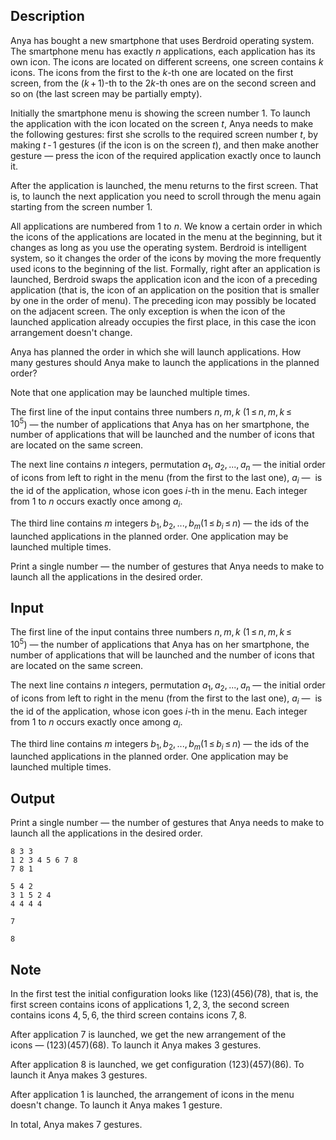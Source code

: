 ## Description

<div><p>Anya has bought a new smartphone that uses <span class="tex-font-style-underline">Berdroid</span> operating system. The smartphone menu has exactly <span class="tex-span"><i>n</i></span> applications, each application has its own icon. The icons are located on different screens, one screen contains <span class="tex-span"><i>k</i></span> icons. The icons from the first to the <span class="tex-span"><i>k</i></span>-th one are located on the first screen, from the <span class="tex-span">(<i>k</i> + 1)</span>-th to the <span class="tex-span">2<i>k</i></span>-th ones are on the second screen and so on (the last screen may be partially empty).</p><p>Initially the smartphone menu is showing the screen number <span class="tex-span">1</span>. To launch the application with the icon located on the screen <span class="tex-span"><i>t</i></span>, Anya needs to make the following gestures: first she scrolls to the required screen number <span class="tex-span"><i>t</i></span>, by making <span class="tex-span"><i>t</i> - 1</span> gestures (if the icon is on the screen <span class="tex-span"><i>t</i></span>), and then make another gesture — press the icon of the required application exactly once to launch it.</p><p>After the application is launched, the menu returns to the first screen. That is, to launch the next application you need to scroll through the menu again starting from the screen number <span class="tex-span">1</span>.</p><p>All applications are numbered from <span class="tex-span">1</span> to <span class="tex-span"><i>n</i></span>. We know a certain order in which the icons of the applications are located in the menu at the beginning, but it changes as long as you use the operating system. <span class="tex-font-style-underline">Berdroid</span> is intelligent system, so it changes the order of the icons by moving the more frequently used icons to the beginning of the list. Formally, right after an application is launched, Berdroid swaps the application icon and the icon of a preceding application (that is, the icon of an application on the position that is smaller by one in the order of menu). The preceding icon may possibly be located on the adjacent screen. The only exception is when the icon of the launched application already occupies the first place, in this case the icon arrangement doesn't change.</p><p>Anya has planned the order in which she will launch applications. How many gestures should Anya make to launch the applications in the planned order? </p><p>Note that one application may be launched multiple times.</p></div><div class="input-specification"><p>The first line of the input contains three numbers <span class="tex-span"><i>n</i>, <i>m</i>, <i>k</i></span> (<span class="tex-span">1 ≤ <i>n</i>, <i>m</i>, <i>k</i> ≤ 10<sup class="upper-index">5</sup></span>)&nbsp;—&nbsp;the number of applications that Anya has on her smartphone, the number of applications that will be launched and the number of icons that are located on the same screen.</p><p>The next line contains <span class="tex-span"><i>n</i></span> integers, permutation <span class="tex-span"><i>a</i><sub class="lower-index">1</sub>, <i>a</i><sub class="lower-index">2</sub>, ..., <i>a</i><sub class="lower-index"><i>n</i></sub></span>&nbsp;—&nbsp;the initial order of icons from left to right in the menu (from the first to the last one), <span class="tex-span"><i>a</i><sub class="lower-index"><i>i</i></sub></span>&nbsp;—&nbsp; is the id of the application, whose icon goes <span class="tex-span"><i>i</i></span>-th in the menu. Each integer from <span class="tex-span">1</span> to <span class="tex-span"><i>n</i></span> occurs exactly once among <span class="tex-span"><i>a</i><sub class="lower-index"><i>i</i></sub></span>.</p><p>The third line contains <span class="tex-span"><i>m</i></span> integers <span class="tex-span"><i>b</i><sub class="lower-index">1</sub>, <i>b</i><sub class="lower-index">2</sub>, ..., <i>b</i><sub class="lower-index"><i>m</i></sub>(1 ≤ <i>b</i><sub class="lower-index"><i>i</i></sub> ≤ <i>n</i>)</span>&nbsp;—&nbsp;the ids of the launched applications in the planned order. One application may be launched multiple times.</p></div><div class="output-specification"><p>Print a single number — the number of gestures that Anya needs to make to launch all the applications in the desired order.</p></div>

## Input

<p>The first line of the input contains three numbers <span class="tex-span"><i>n</i>, <i>m</i>, <i>k</i></span> (<span class="tex-span">1 ≤ <i>n</i>, <i>m</i>, <i>k</i> ≤ 10<sup class="upper-index">5</sup></span>)&nbsp;—&nbsp;the number of applications that Anya has on her smartphone, the number of applications that will be launched and the number of icons that are located on the same screen.</p><p>The next line contains <span class="tex-span"><i>n</i></span> integers, permutation <span class="tex-span"><i>a</i><sub class="lower-index">1</sub>, <i>a</i><sub class="lower-index">2</sub>, ..., <i>a</i><sub class="lower-index"><i>n</i></sub></span>&nbsp;—&nbsp;the initial order of icons from left to right in the menu (from the first to the last one), <span class="tex-span"><i>a</i><sub class="lower-index"><i>i</i></sub></span>&nbsp;—&nbsp; is the id of the application, whose icon goes <span class="tex-span"><i>i</i></span>-th in the menu. Each integer from <span class="tex-span">1</span> to <span class="tex-span"><i>n</i></span> occurs exactly once among <span class="tex-span"><i>a</i><sub class="lower-index"><i>i</i></sub></span>.</p><p>The third line contains <span class="tex-span"><i>m</i></span> integers <span class="tex-span"><i>b</i><sub class="lower-index">1</sub>, <i>b</i><sub class="lower-index">2</sub>, ..., <i>b</i><sub class="lower-index"><i>m</i></sub>(1 ≤ <i>b</i><sub class="lower-index"><i>i</i></sub> ≤ <i>n</i>)</span>&nbsp;—&nbsp;the ids of the launched applications in the planned order. One application may be launched multiple times.</p>

## Output

<p>Print a single number — the number of gestures that Anya needs to make to launch all the applications in the desired order.</p>





```input1
8 3 3
1 2 3 4 5 6 7 8
7 8 1

```




```input2
5 4 2
3 1 5 2 4
4 4 4 4

```




```output1
7

```




```output2
8

```



## Note

<p>In the first test the initial configuration looks like <span class="tex-span">(123)(456)(78)</span>, that is, the first screen contains icons of applications <span class="tex-span">1, 2, 3</span>, the second screen contains icons <span class="tex-span">4, 5, 6</span>, the third screen contains icons <span class="tex-span">7, 8</span>. </p><p>After application <span class="tex-span">7</span> is launched, we get the new arrangement of the icons&nbsp;—&nbsp;<span class="tex-span">(123)(457)(68)</span>. To launch it Anya makes <span class="tex-span">3</span> gestures. </p><p>After application <span class="tex-span">8</span> is launched, we get configuration <span class="tex-span">(123)(457)(86)</span>. To launch it Anya makes <span class="tex-span">3</span> gestures. </p><p>After application <span class="tex-span">1</span> is launched, the arrangement of icons in the menu doesn't change. To launch it Anya makes <span class="tex-span">1</span> gesture.</p><p>In total, Anya makes <span class="tex-span">7</span> gestures.</p>

